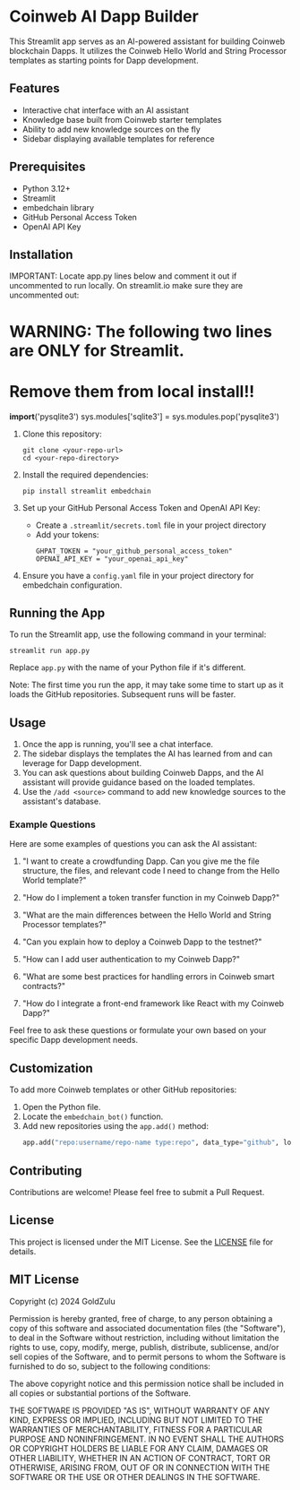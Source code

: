 # Coinweb AI Dapp Builder

This Streamlit app serves as an AI-powered assistant for building Coinweb blockchain Dapps. It utilizes the Coinweb Hello World and String Processor templates as starting points for Dapp development.

## Features

- Interactive chat interface with an AI assistant
- Knowledge base built from Coinweb starter templates
- Ability to add new knowledge sources on the fly
- Sidebar displaying available templates for reference

## Prerequisites

- Python 3.12+
- Streamlit
- embedchain library
- GitHub Personal Access Token
- OpenAI API Key

## Installation

IMPORTANT: Locate app.py lines below and comment it out if uncommented to run locally. On streamlit.io make sure they are uncommented out:
# WARNING: The following two lines are ONLY for Streamlit.
# Remove them from local install!!
__import__('pysqlite3')
sys.modules['sqlite3'] = sys.modules.pop('pysqlite3')

1. Clone this repository:
   ```
   git clone <your-repo-url>
   cd <your-repo-directory>
   ```

2. Install the required dependencies:
   ```
   pip install streamlit embedchain
   ```

3. Set up your GitHub Personal Access Token and OpenAI API Key:
   - Create a `.streamlit/secrets.toml` file in your project directory
   - Add your tokens:
     ```
     GHPAT_TOKEN = "your_github_personal_access_token"
     OPENAI_API_KEY = "your_openai_api_key"
     ```

4. Ensure you have a `config.yaml` file in your project directory for embedchain configuration.

## Running the App

To run the Streamlit app, use the following command in your terminal:

```
streamlit run app.py
```

Replace `app.py` with the name of your Python file if it's different.

Note: The first time you run the app, it may take some time to start up as it loads the GitHub repositories. Subsequent runs will be faster.

## Usage

1. Once the app is running, you'll see a chat interface.
2. The sidebar displays the templates the AI has learned from and can leverage for Dapp development.
3. You can ask questions about building Coinweb Dapps, and the AI assistant will provide guidance based on the loaded templates.
4. Use the `/add <source>` command to add new knowledge sources to the assistant's database.

### Example Questions

Here are some examples of questions you can ask the AI assistant:

1. "I want to create a crowdfunding Dapp. Can you give me the file structure, the files, and relevant code I need to change from the Hello World template?"

2. "How do I implement a token transfer function in my Coinweb Dapp?"

3. "What are the main differences between the Hello World and String Processor templates?"

4. "Can you explain how to deploy a Coinweb Dapp to the testnet?"

5. "How can I add user authentication to my Coinweb Dapp?"

6. "What are some best practices for handling errors in Coinweb smart contracts?"

7. "How do I integrate a front-end framework like React with my Coinweb Dapp?"

Feel free to ask these questions or formulate your own based on your specific Dapp development needs.

## Customization

To add more Coinweb templates or other GitHub repositories:

1. Open the Python file.
2. Locate the `embedchain_bot()` function.
3. Add new repositories using the `app.add()` method:
   ```python
   app.add("repo:username/repo-name type:repo", data_type="github", loader=loader)
   ```

## Contributing

Contributions are welcome! Please feel free to submit a Pull Request.

## License

This project is licensed under the MIT License. See the [LICENSE](LICENSE) file for details.

## MIT License

Copyright (c) 2024 GoldZulu

Permission is hereby granted, free of charge, to any person obtaining a copy
of this software and associated documentation files (the "Software"), to deal
in the Software without restriction, including without limitation the rights
to use, copy, modify, merge, publish, distribute, sublicense, and/or sell
copies of the Software, and to permit persons to whom the Software is
furnished to do so, subject to the following conditions:

The above copyright notice and this permission notice shall be included in all
copies or substantial portions of the Software.

THE SOFTWARE IS PROVIDED "AS IS", WITHOUT WARRANTY OF ANY KIND, EXPRESS OR
IMPLIED, INCLUDING BUT NOT LIMITED TO THE WARRANTIES OF MERCHANTABILITY,
FITNESS FOR A PARTICULAR PURPOSE AND NONINFRINGEMENT. IN NO EVENT SHALL THE
AUTHORS OR COPYRIGHT HOLDERS BE LIABLE FOR ANY CLAIM, DAMAGES OR OTHER
LIABILITY, WHETHER IN AN ACTION OF CONTRACT, TORT OR OTHERWISE, ARISING FROM,
OUT OF OR IN CONNECTION WITH THE SOFTWARE OR THE USE OR OTHER DEALINGS IN THE
SOFTWARE.
